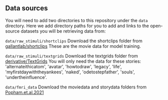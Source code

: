 ## Data sources

You will need to add two directories to this repository under the `data` directory. Here we add directory paths for you to add 
and links to the open-source datasets you will be retrieving data from:

`data/raw_stimuli/shortclips`
Download the shortclips folder from [gallantlab/shortclips](https://gin.g-node.org/gallantlab/shortclips/src/master/stimuli)
These are the movie data for model training.

`data/raw_stimuli/textgrids`
Download the textgrids folder from [derivative/TextGrids](https://openneuro.org/datasets/ds003020/versions/2.2.0)
You will only need the data for these stories: 'alternateithicatom', 'avatar', 'howtodraw', 'legacy', 'life', 'myfirstdaywiththeyankees', 'naked', 'odetostepfather', 'souls', 'undertheinfluence'.

`data/fmri_data`
Download the moviedata and storydata folders from [Popham.et.al.2021](https://berkeley.app.box.com/s/l95gie5xtv56zocsgugmb7fs12nujpog/folder/142176724641)